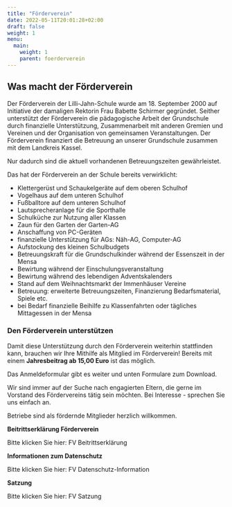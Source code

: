 ```yaml
---
title: "Förderverein"
date: 2022-05-11T20:01:28+02:00
draft: false
weight: 1
menu:
  main:
    weight: 1
    parent: foerderverein
---
```


## Was macht der Förderverein

Der Förderverein der Lilli-Jahn-Schule wurde am 18. September 2000 auf Initiative der damaligen Rektorin Frau Babette Schirmer gegründet. Seither unterstützt der Förderverein die pädagogische Arbeit der Grundschule durch finanzielle Unterstützung, Zusammenarbeit mit anderen Gremien und Vereinen und der Organisation von gemeinsamen Veranstaltungen. Der Förderverein finanziert die Betreuung an unserer Grundschule zusammen mit dem Landkreis Kassel.

Nur dadurch sind die aktuell vorhandenen Betreuungszeiten gewährleistet.

Das hat der Förderverein an der Schule bereits verwirklicht:
- Klettergerüst und Schaukelgeräte auf dem oberen Schulhof
- Vogelhaus auf dem unteren Schulhof
- Fußballtore auf dem unteren Schulhof
- Lautsprecheranlage für die Sporthalle
- Schulküche zur Nutzung aller Klassen
- Zaun für den Garten der Garten-AG
- Anschaffung von PC-Geräten
- finanzielle Unterstützung für AGs: Näh-AG, Computer-AG
- Aufstockung des kleinen Schulbudgets
- Betreuungskraft für die Grundschulkinder während der Essenszeit in der Mensa
- Bewirtung während der Einschulungsveranstaltung
- Bewirtung während des lebendigen Adventskalenders
- Stand auf dem Weihnachtsmarkt der Immenhäuser Vereine
- Betreuung: erweiterte Betreuungszeiten, Finanzierung Bedarfsmaterial, Spiele etc.
- bei Bedarf finanzielle Beihilfe zu Klassenfahrten oder tägliches Mittagessen in der Mensa


### Den Förderverein unterstützen

Damit diese Unterstützung durch den Förderverein weiterhin stattfinden kann, brauchen wir Ihre Mithilfe als Mitglied im Förderverein! Bereits mit einem **Jahresbeitrag ab 15,00 Euro** ist das möglich.

Das Anmeldeformular gibt es weiter und unten Formulare zum Download.

Wir sind immer auf der Suche nach engagierten Eltern, die gerne im Vorstand des Fördervereins tätig sein möchten. Bei Interesse - sprechen Sie uns einfach an.


Betriebe sind als fördernde Mitglieder herzlich willkommen.



**Beitrittserklärung Förderverein**

Bitte klicken Sie hier: FV Beitrittserklärung
 

**Informationen zum Datenschutz**

Bitte klicken Sie hier: FV Datenschutz-Information
	
  
**Satzung**

Bitte klicken Sie hier: FV Satzung